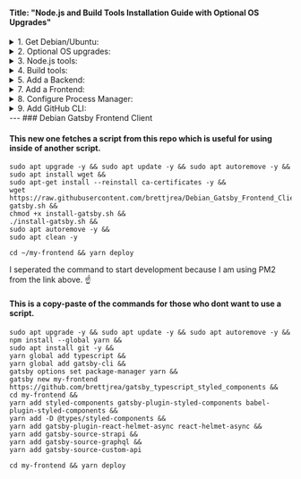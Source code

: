 #### Title: "Node.js and Build Tools Installation Guide with Optional OS Upgrades"

  <details>
  <summary>1. Get Debian/Ubuntu:</summary>
  1. [Install WSL Debian on Windows](https://github.com/brettjrea/Windows_WSL_Debian)
  2. [Install WSL Ubuntu on Windows](https://github.com/brettjrea/Windows_WSL_Ubuntu)
  3. [Install VSCode with Remote Pack on Windows](https://github.com/brettjrea/Windows_VSC_Remote_Pack)
  </details>

  <details>
  <summary>2. Optional OS upgrades:</summary>  
  1. [Upgrade Debian Bullseye to Buster](https://github.com/brettjrea/Debian_Bullseye_Upgrade_Script)
  2. [Upgrade Ubuntu Focal to Jammy](https://github.com/brettjrea/Ubuntu_Jammy_Upgrade_Script)
  </details>
  
  <details>
  <summary>3. Node.js tools:</summary>  
  1. [Install NVM](https://github.com/brettjrea/Debian_Install_NVM) - Node Version Manager
  2. [Install NVS](https://github.com/brettjrea/Debian_Install_NVS) - Node Version Switcher (added 02/23 it is a cross-platform node based successor/replacement for NVM)
  </details>
  
  <details>     
  <summary>4. Build tools:</summary>       
  1. [Install common build tools.](https://github.com/brettjrea/Debian_Install_Common_Build_Tools)
  </details>
  
  <details>   
  <summary>5. Add a Backend:</summary> 
  1. [Install Strapi.io backend](https://github.com/brettjrea/Debian_Strapi_Backend_API)
  </details>
  
  <details>   
  <summary>7. Add a Frontend:</summary> 
  1. [Install Gatsby frontend](https://github.com/brettjrea/Debian_Gatsby_Frontend_Client)
  </details>
  
  <details>   
  <summary>8. Configure Process Manager:</summary> 
  1. [Configure PM2 Process Manager](https://github.com/brettjrea/Debian_Configure_PM2)
  </details>
  
  <details>   
  <summary>9. Add GitHub CLI:</summary> 
  1. [Install GitHub CLI](https://github.com/brettjrea/Debian_Install_GitHub_CLI)
  </details>
---
### Debian Gatsby Frontend Client

#### This new one fetches a script from this repo which is useful for using inside of another script.

```
sudo apt upgrade -y && sudo apt update -y && sudo apt autoremove -y &&
sudo apt install wget &&
sudo apt-get install --reinstall ca-certificates -y &&
wget https://raw.githubusercontent.com/brettjrea/Debian_Gatsby_Frontend_Client/main/install-gatsby.sh &&
chmod +x install-gatsby.sh &&
./install-gatsby.sh &&
sudo apt autoremove -y &&
sudo apt clean -y
```

```
cd ~/my-frontend && yarn deploy
```

I seperated the command to start development because I am using PM2 from the link above. ☝️ 

#### This is a copy-paste of the commands for those who dont want to use a script.
```
sudo apt upgrade -y && sudo apt update -y && sudo apt autoremove -y &&
npm install --global yarn &&
sudo apt install git -y &&
yarn global add typescript &&
yarn global add gatsby-cli &&
gatsby options set package-manager yarn &&
gatsby new my-frontend https://github.com/brettjrea/gatsby_typescript_styled_components &&
cd my-frontend &&
yarn add styled-components gatsby-plugin-styled-components babel-plugin-styled-components &&
yarn add -D @types/styled-components &&
yarn add gatsby-plugin-react-helmet-async react-helmet-async &&
yarn add gatsby-source-strapi &&
yarn add gatsby-source-graphql &&
yarn add gatsby-source-custom-api
```
```
cd my-frontend && yarn deploy
```
